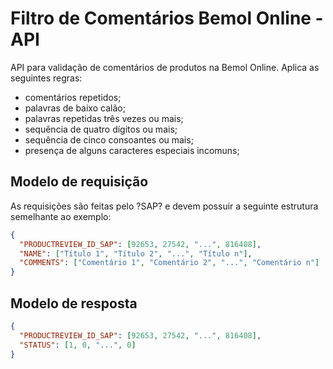 # Filtro de Comentários Bemol Online - API  
  
API para validação de comentários de produtos na Bemol Online. Aplica as seguintes regras:  
* comentários repetidos;  
* palavras de baixo calão;  
* palavras repetidas três vezes ou mais;  
* sequência de quatro dígitos ou mais;  
* sequência de cinco consoantes ou mais;  
* presença de alguns caracteres especiais incomuns;  
  
## Modelo de requisição  
As requisições são feitas pelo ?SAP? e devem possuir a seguinte estrutura semelhante ao exemplo: 
  
```json  
{  
  "PRODUCTREVIEW_ID_SAP": [92653, 27542, "...", 816408],  
  "NAME": ["Título 1", "Título 2", "...", "Título n"],  
  "COMMENTS": ["Comentário 1", "Comentário 2", "...", "Comentário n"]  
}  
```  
  
## Modelo de resposta  
  
```json  
{  
  "PRODUCTREVIEW_ID_SAP": [92653, 27542, "...", 816408],  
  "STATUS": [1, 0, "...", 0]  
}  
```